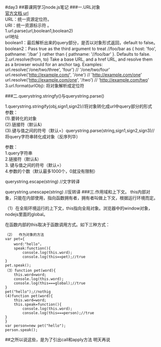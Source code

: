 #day3
##慕课网学习node.js笔记
###一.URL对象  
[官方文档  url](http://nodejs.cn/doc/node/url.html#url)  
URL：统一资源定位符。  
URI：统一资源标示符 。  
1.url.parse(url,boolean1,boolean2)  
url地址  
boolean1：最后解析出来的query部分，是否以对象形式返回，default to false。  
boolean2：Pass true as the third argument to treat //foo/bar as { host: 'foo', pathname: '/bar' } rather than { pathname: '//foo/bar' }. Defaults to false.  
2.url.resolve(from, to)
Take a base URL, and a href URL, and resolve them as a browser would for an anchor tag. Examples:
url.resolve('/one/two/three', 'four')         // '/one/two/four'
url.resolve('http://example.com/', '/one')    // 'http://example.com/one'
url.resolve('http://example.com/one', '/two') // 'http://example.com/two'  
3.url.format(urlObj): 将对象解析成定位符

###二.querystring.stringfy()与querystring.parse()   
 
1.querystring.stringify(obj,sign1,sign2)//将对象转化成url中query部分的形式  
 参数：  
(1).要转化的对象   
(2).链接符（默认&）  
(3).键与值之间的符号（默认=）querystring.parse(string,sign1,sign2,sign3)//将query字符串转化成对象（反序列华）  
 
参数：  
1.query字符串  
2.链接符（默认&）  
3.
键与值之间的符号（默认=）  
4.参数的个数（默认最多1000个，0就没有限制）  

querystring.escape(string) //文字转译  

querystring.unescape(string) //反转译
###三.作用域和上下文。
this内部对象，只能在内部使用，指向函数拥有者，拥有者叫做上下文，根据运行环境而定。  

（1）在全局环境运行的上下文，this指向全局对象。浏览器中的window对象，nodejs里面的global。  
  
在函数内部的this取决于函数调用方式。如下三种方式：  

<pre><code>（2）  作为对象的方法
var pet={
	word:"hello"，
	speak:function(){
		console.log(this.word);
		console.log(this==pet);//true
}
pet.speak();
（3）function pet(word){
	this.word=word;
	console.log(this.word);
	console.log(this===global);//true
}
pet("hello");//nothig
(4)function pet(word){
	this.word=word;
	this.speak=function(){
		console.log(this.word);	
		console.log(this===person);//true
}
}
var person=new pet("hello");
person.speak();
</code></pre>
##之所以说这些，是为了引出call和apply方法
明天再说

